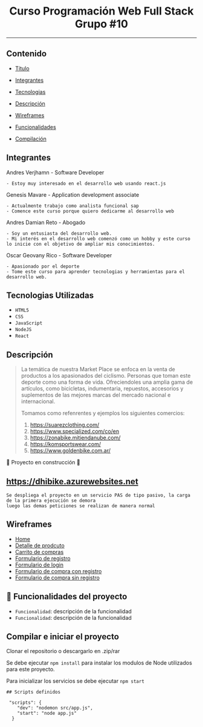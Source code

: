 # <h1 align="center" > Curso Programación Web Full Stack Grupo #10 </h1>

****

## Contenido


- [Título](#programación-web-full-stack)

- [Integrantes](#integrantes)

- [Tecnologias](#tecnologias-utilizadas)

- [Descripción](#descripción)

- [Wireframes](#wireframes)

- [Funcionalidades](#hammer-funcionalidades-del-proyecto)

- [Compilación](#compilar-e-iniciar-el-proyecto)


## Integrantes

Andres Verjhamn - Software Developer



```
- Estoy muy interesado en el desarrollo web usando react.js
```

Genesis Mavare - Application development associate


```
- Actualmente trabajo como analista funcional sap
- Comence este curso porque quiero dedicarme al desarrollo web
```

Andres Damian Reto - Abogado

```
- Soy un entusiasta del desarrollo web.
- Mi interés en el desarrollo web comenzó como un hobby y este curso lo inicie con el objetivo de ampliar mis conocimientos.
```

Oscar Geovany Rico - Software Developer

```
- Apasionado por el deporte
- Tome este curso para aprender tecnologias y herramientas para el desarrollo web.
```


## Tecnologias Utilizadas


 - `HTML5` <i class="fa-brands fa-html5"></i>
 - `CSS` <i class="fa-brands fa-css3"></i>
 - `JavaScript` <i class="fa-brands fa-square-js"></i>
 - `NodeJS` <i class="fa-brands fa-node"></i>
 - `React` <i class="fa-brands fa-react"></i>

 ## Descripción
 
> La temática de nuestra Market Place se enfoca en la venta de productos a los apasionados del ciclismo.
Personas que toman este deporte como una forma de vida. Ofreciendoles una amplia gama de artículos, como bicicletas, indumentaria, repuestos, accesorios y suplementos de las mejores marcas del mercado nacional e internacional.
>
> Tomamos como refenrentes y ejemplos los siguientes comercios:
> 1. https://suarezclothing.com/
> 2. https://www.specialized.com/co/en
> 3. https://zonabike.mitiendanube.com/
> 4. https://komsportswear.com/
> 5. https://www.goldenbike.com.ar/



:construction: Proyecto en construcción :construction:

## https://dhibike.azurewebsites.net

```
Se despliega el proyecto en un servicio PAS de tipo pasivo, la carga de la primera ejecución se demora
luego las demas peticiones se realizan de manera normal
```

## Wireframes


- <a href="https://drive.google.com/drive/folders/1TGU1ea-md7RgblYSQ603x-BeZuRYHEFV?usp=sharing" target="_blank">Home</a>
- <a href="https://drive.google.com/drive/folders/1TGU1ea-md7RgblYSQ603x-BeZuRYHEFV?usp=sharing" target="_blank">Detalle de prodcuto</a>
- <a href="https://drive.google.com/drive/folders/1TGU1ea-md7RgblYSQ603x-BeZuRYHEFV?usp=sharing" target="_blank">Carrito de compras</a>
- <a href="https://drive.google.com/drive/folders/1TGU1ea-md7RgblYSQ603x-BeZuRYHEFV?usp=sharing" target="_blank">Formulario de registro</a>
- <a href="https://drive.google.com/drive/folders/1TGU1ea-md7RgblYSQ603x-BeZuRYHEFV?usp=sharing" target="_blank">Formulario de login</a>
- <a href="https://drive.google.com/drive/folders/1TGU1ea-md7RgblYSQ603x-BeZuRYHEFV?usp=sharing" target="_blank">Formulario de compra con registro</a>
- <a href="https://drive.google.com/drive/folders/1TGU1ea-md7RgblYSQ603x-BeZuRYHEFV?usp=sharing" target="_blank">Formulario de compra sin registro</a>


## :hammer: Funcionalidades del proyecto


- `Funcionalidad`: descripción de la funcionalidad
- `Funcionalidad`: descripción de la funcionalidad


## Compilar e iniciar el proyecto

Clonar el repositorio o descargarlo en .zip/rar

Se debe ejecutar ``` npm install ``` para instalar los modulos de Node utilizados para este proyecto. 

Para inicializar los servicios se debe ejecutar ``` npm start ```

```
## Scripts definidos

 "scripts": {
    "dev": "nodemon src/app.js",
    "start": "node app.js"
  }

```

